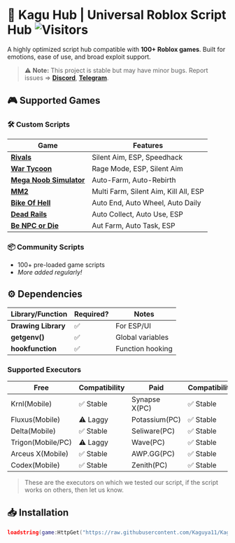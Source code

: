 # 🚀 Kagu Hub | Universal Roblox Script Hub ![Visitors](https://visitor-badge.laobi.icu/badge?page_id=Kaguya11.KaguHubRework)  

A highly optimized script hub compatible with **100+ Roblox games**. Built for emotions, ease of use, and broad exploit support.  

> ⚠️ **Note:** This project is stable but may have minor bugs. Report issues => [**Discord**](https://discord.gg/AkWWsyw2eG), [**Telegram**](https://t.me/Kaguyaa1).  

## 🎮 Supported Games  
### 🛠️ Custom Scripts  
| Game | Features |
|------|----------|
| [**Rivals**](https://www.roblox.com/games/17625359962/RIVALS) | Silent Aim, ESP, Speedhack |
| [**War Tycoon**](https://www.roblox.com/games/4639625707/Hovercrafts-War-Tycoon) | Rage Mode, ESP, Silent Aim |
| [**Mega Noob Simulator**](https://www.roblox.com/games/4543144283/THE-HATCH-Mega-Noob-Simulator) | Auto-Farm, Auto-Rebirth |
| [**MM2**](https://www.roblox.com/games/142823291/Murder-Mystery-2) | Multi Farm, Silent Aim, Kill All, ESP |
| [**Bike Of Hell**](https://www.roblox.com/games/14943334555/UPD-Bike-of-Hell) | Auto End, Auto Wheel, Auto Daily |
| [**Dead Rails**](https://www.roblox.com/games/116495829188952/Dead-Rails-Alpha) | Auto Collect, Auto Use, ESP |
| [**Be NPC or Die**](https://www.roblox.com/games/11276071411/Be-NPC-or-DIE) | Aut Farm, Auto Task, ESP |

### 📦 Community Scripts  
- 100+ pre-loaded game scripts  
- *More added regularly!*  

## ⚙️ Dependencies  
| Library/Function | Required? | Notes |
|-----------------|-----------|-------|
| **Drawing Library** | ✅ | For ESP/UI |
| **getgenv()** | ✅ | Global variables |
| **hookfunction** | ✅ | Function hooking |

### Supported Executors
| **Free**       | **Compatibility** | **Paid**         | **Compatibility** |
|----------------|-------------------|------------------|-------------------|
| Krnl(Mobile)   | ✅ Stable         | Synapse X(PC)    | ✅ Stable        |
| Fluxus(Mobile) | ⚠️ Laggy          | Potassium(PC)    | ✅ Stable        |
| Delta(Mobile)  | ✅ Stable         | Seliware(PC)     | ✅ Stable        |
| Trigon(Mobile/PC)| ⚠️ Laggy        | Wave(PC)         | ✅ Stable        |  
| Arceus X(Mobile) | ✅ Stable       | AWP.GG(PC)       | ✅ Stable        |
| Codex(Mobile)   |  ✅ Stable       | Zenith(PC)       | ✅ Stable        |
> These are the executors on which we tested our script, if the script works on others, then let us know.
## 📥 Installation  
```lua
loadstring(game:HttpGet("https://raw.githubusercontent.com/Kaguya11/KaguHubRework/main/Scripts/Loader.lua"))()
```
